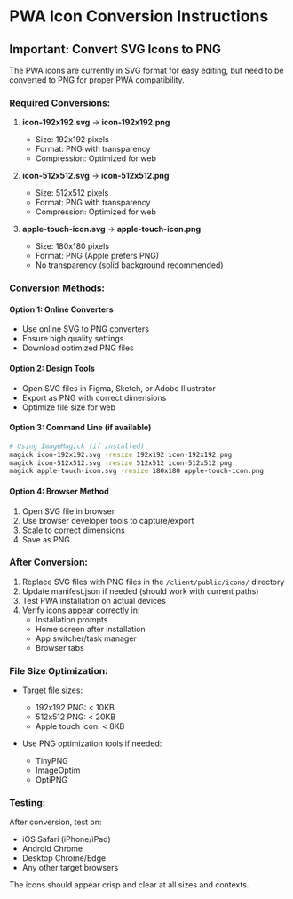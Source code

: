 # PWA Icon Conversion Instructions

## Important: Convert SVG Icons to PNG

The PWA icons are currently in SVG format for easy editing, but need to be converted to PNG for proper PWA compatibility.

### Required Conversions:

1. **icon-192x192.svg** → **icon-192x192.png**
   - Size: 192x192 pixels
   - Format: PNG with transparency
   - Compression: Optimized for web

2. **icon-512x512.svg** → **icon-512x512.png**
   - Size: 512x512 pixels
   - Format: PNG with transparency
   - Compression: Optimized for web

3. **apple-touch-icon.svg** → **apple-touch-icon.png**
   - Size: 180x180 pixels
   - Format: PNG (Apple prefers PNG)
   - No transparency (solid background recommended)

### Conversion Methods:

#### Option 1: Online Converters
- Use online SVG to PNG converters
- Ensure high quality settings
- Download optimized PNG files

#### Option 2: Design Tools
- Open SVG files in Figma, Sketch, or Adobe Illustrator
- Export as PNG with correct dimensions
- Optimize file size for web

#### Option 3: Command Line (if available)
```bash
# Using ImageMagick (if installed)
magick icon-192x192.svg -resize 192x192 icon-192x192.png
magick icon-512x512.svg -resize 512x512 icon-512x512.png
magick apple-touch-icon.svg -resize 180x180 apple-touch-icon.png
```

#### Option 4: Browser Method
1. Open SVG file in browser
2. Use browser developer tools to capture/export
3. Scale to correct dimensions
4. Save as PNG

### After Conversion:

1. Replace SVG files with PNG files in the `/client/public/icons/` directory
2. Update manifest.json if needed (should work with current paths)
3. Test PWA installation on actual devices
4. Verify icons appear correctly in:
   - Installation prompts
   - Home screen after installation
   - App switcher/task manager
   - Browser tabs

### File Size Optimization:

- Target file sizes:
  - 192x192 PNG: < 10KB
  - 512x512 PNG: < 20KB
  - Apple touch icon: < 8KB

- Use PNG optimization tools if needed:
  - TinyPNG
  - ImageOptim
  - OptiPNG

### Testing:

After conversion, test on:
- iOS Safari (iPhone/iPad)
- Android Chrome
- Desktop Chrome/Edge
- Any other target browsers

The icons should appear crisp and clear at all sizes and contexts.